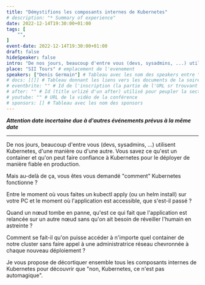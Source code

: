 ```yaml
---
title: "Démystifions les composants internes de Kubernetes"
# description: "* Summary of experience"
date: 2022-12-14T19:30:00+01:00
tags: [
    "",
]
event-date: 2022-12-14T19:30:00+01:00
draft: false
hideSpeaker: false
intro: "De nos jours, beaucoup d'entre vous (devs, sysadmins, ...) utilisent Kubernetes, d'une manière ou d'une autre. Vous savez ce qu'est un container et qu'on peut faire confiance à Kubernetes pour le déployer de manière fiable en production. Mais au-delà de ça, vous êtes vous demandé \"comment\" Kubernetes fonctionne ?"
place: "SII Tours" # emplacement de l'evenement
speakers: ["Denis Germain"] # Tableau avec les nom des speakers entre " et séparé par des , et doit être identique au titre du speaker enregistré !
# docs: [[]] # Tableau donnant les liens vers les documents de la soirée hors affiche - exemple : [["L'inauguration","http://toursjug.cloud.xwiki.com/xwiki/bin/download/Meetings/20080409/InaugurationToursJUG.pdf"], ["Unitils et Selenium","Unitils-Selenium.pdf"]]
# eventbrite: "" # Id de l'inscription (la partie de l'URL sr trouvant après https://www.eventbrite.fr/e/ )
# after: "" # Id (title urlizé d'un after) utilisé pour peupler la section after d'un evvent (exemple : apside-after-01)
# youtube: "" # URL de la vidéo de la conférence
# sponsors: [] # Tableau avec les nom des sponsors
---
```

***Attention date incertaine due à d'autres événements prévus à la même date***

---

De nos jours, beaucoup d'entre vous (devs, sysadmins, ...) utilisent Kubernetes, d'une manière ou d'une autre. Vous savez ce qu'est un container et qu'on peut faire confiance à Kubernetes pour le déployer de manière fiable en production.

Mais au-delà de ça, vous êtes vous demandé "comment" Kubernetes fonctionne ?


Entre le moment où vous faites un kubectl apply (ou un helm install) sur votre PC et le moment où l'application est accessible, que s'est-il passé ?

Quand un nœud tombe en panne, qu'est ce qui fait que l'application est relancée sur un autre nœud sans qu'on ait besoin de réveiller l'humain en astreinte ?

Comment se fait-il qu'on puisse accéder à n'importe quel container de notre cluster sans faire appel à une administratrice réseau chevronnée à chaque nouveau déploiement ?

Je vous propose de décortiquer ensemble tous les composants internes de Kubernetes pour découvrir que "non, Kubernetes, ce n'est pas automagique".

